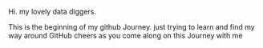 Hi. my lovely data diggers.

This is the beginning of my github Journey.
just trying to learn and find my way around GitHub
cheers as you come along on this Journey with me 
